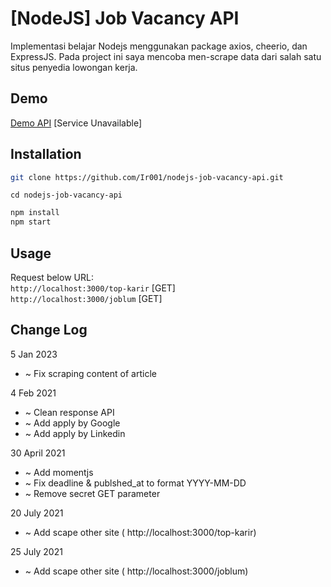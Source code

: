 # [NodeJS] Job Vacancy API

Implementasi belajar Nodejs menggunakan package axios, cheerio, dan ExpressJS. Pada project ini saya mencoba men-scrape data dari salah satu situs penyedia lowongan kerja.

## Demo

[Demo API](https://job-vacancy-api.herokuapp.com/) [Service Unavailable]

## Installation

```bash
git clone https://github.com/Ir001/nodejs-job-vacancy-api.git
```
`cd nodejs-job-vacancy-api`

```bash 
npm install
npm start
```

## Usage

Request below URL: <br/> 
`http://localhost:3000/top-karir` [GET] <br/> 
`http://localhost:3000/joblum` [GET] <br/> 

## Change Log

5 Jan 2023
<ul>
<li>~ Fix scraping content of article</li>
</ul>

4 Feb 2021

<ul>
<li>~ Clean response API</li>
<li>~ Add apply by Google</li>
<li>~ Add apply by Linkedin</li>
</ul>

30 April 2021

<ul>
<li>~ Add momentjs</li>
<li>~ Fix deadline & publshed_at to format YYYY-MM-DD</li>
<li>~ Remove secret GET parameter</li>
</ul>

20 July 2021

<ul>
<li>~ Add scape other site ( http://localhost:3000/top-karir)</li>
</ul>
25 July 2021

<ul>
<li>~ Add scape other site ( http://localhost:3000/joblum)</li>
</ul>
